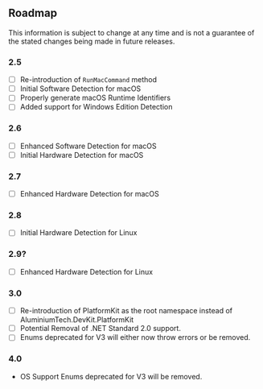 ## Roadmap
This information is subject to change at any time and is not a guarantee of the stated changes being made in future releases.

### 2.5
- [ ] Re-introduction of ``RunMacCommand`` method
- [ ] Initial Software Detection for macOS
- [ ] Properly generate macOS Runtime Identifiers
- [ ] Added support for Windows Edition Detection

### 2.6
- [ ] Enhanced Software Detection for macOS
- [ ] Initial Hardware Detection for macOS

### 2.7
- [ ] Enhanced Hardware Detection for macOS

### 2.8
- [ ] Initial Hardware Detection for Linux

### 2.9?
- [ ] Enhanced Hardware Detection for Linux

### 3.0
- [ ] Re-introduction of PlatformKit as the root namespace instead of AluminiumTech.DevKit.PlatformKit
- [ ] Potential Removal of .NET Standard 2.0 support.
- [ ] Enums deprecated for V3 will either now throw errors or be removed.

### 4.0
* OS Support Enums deprecated for V3 will be removed.
